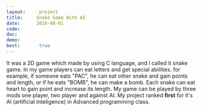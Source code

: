 ```yaml
---
layout:     project
title:     Snake Game With AI 
date:      2010-08-01
code:  
doc:        
demo:
best:       true
---
```

It was a 2D game which made by using C language, and I called it snake game. In my game players can eat letters and get special abilities. for example, if someone eats "PAC", he can eat other snake and gain points and length, or if he eats "BOMB", he can make a bomb. Each snake can eat heart to gain point and increase its length. My game can be played by three mods one player, two player and against AI. My project ranked <b>first</b> for it's AI (artificial inteligence)  in Advanced programming class. 
